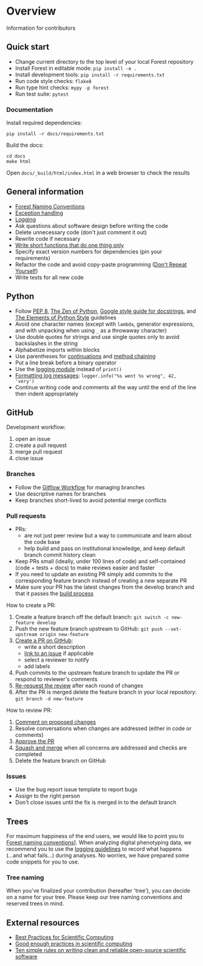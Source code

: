 # Overview

Information for contributors

## Quick start
* Change current directory to the top level of your local Forest repository
* Install Forest in editable mode: `pip install -e .`
* Install development tools: `pip install -r requirements.txt`
* Run code style checks: `flake8`
* Run type hint checks: `mypy -p forest`
* Run test suite: `pytest`

### Documentation
Install required dependencies:
```shell
pip install -r docs/requirements.txt
```
Build the docs:
```shell
cd docs
make html
```
Open `docs/_build/html/index.html` in a web browser to check the results

## General information
* [Forest Naming Conventions](naming.md)
* [Exception handling](exceptions.md)
* [Logging](logging.md)
* Ask questions about software design before writing the code
* Delete unnecessary code (don't just comment it out)
* Rewrite code if necessary
* [Write short functions that do one thing only](https://github.com/amontalenti/elements-of-python-style#if-the-implementation-is-hard-to-explain-its-a-bad-idea)
* Specify exact version numbers for dependencies (pin your requirements)
* Refactor the code and avoid copy-paste programming ([Don't Repeat Yourself](https://en.wikipedia.org/wiki/Don%27t_repeat_yourself))
* Write tests for all new code

## Python
* Follow [PEP 8](https://www.python.org/dev/peps/pep-0008/), [The Zen of Python](https://www.python.org/dev/peps/pep-0020/), [Google style guide for docstrings](https://google.github.io/styleguide/pyguide.html#s3.8.1-comments-in-doc-strings), and [The Elements of Python Style](https://github.com/amontalenti/elements-of-python-style) guidelines
* Avoid one character names (except with `lambda`, generator expressions, and with unpacking when using `_` as a throwaway character)
* Use double quotes for strings and use single quotes only to avoid backslashes in the string
* Alphabetize imports within blocks
* Use parentheses for [continuations](https://github.com/amontalenti/elements-of-python-style#use-parens--for-continuations) and [method chaining](https://github.com/amontalenti/elements-of-python-style#use-parens--for-fluent-apis)
* Put a line break before a binary operator
* Use the [logging module](https://docs.python.org/3/library/logging.html) instead of `print()`
* [Formatting log messages](http://reinout.vanrees.org/weblog/2015/06/05/logging-formatting.html): `logger.info("%s went %s wrong", 42, 'very')`
* Continue writing code and comments all the way until the end of the line then indent appropriately

## GitHub

Development workflow:
1. open an issue
1. create a pull request
1. merge pull request
1. close issue

### Branches

* Follow the [Gitflow Workflow](https://www.atlassian.com/git/tutorials/comparing-workflows/gitflow-workflow) for managing branches
* Use descriptive names for branches
* Keep branches short-lived to avoid potential merge conflicts

### Pull requests
* PRs:
  * are not just peer review but a way to communicate and learn about the code base
  * help build and pass on institutional knowledge, and keep default branch commit history clean
* Keep PRs small (ideally, under 100 lines of code) and self-contained (code + tests + docs) to make reviews easier and faster
* If you need to update an existing PR simply add commits to the corresponding feature branch instead of creating a new separate PR
* Make sure your PR has the latest changes from the develop branch and that it passes the [build process](https://github.com/onnela-lab/forest/actions/workflows/build.yml)

How to create a PR:
1. Create a feature branch off the default branch: `git switch -c new-feature develop`
1. Push the new feature branch upstream to GitHub: `git push --set-upstream origin new-feature`
1. [Create a PR on GitHub](https://docs.github.com/en/pull-requests/collaborating-with-pull-requests/proposing-changes-to-your-work-with-pull-requests/creating-a-pull-request):
   * write a short description
   * [link to an issue](https://docs.github.com/en/issues/tracking-your-work-with-issues/linking-a-pull-request-to-an-issue) if applicable
   * select a reviewer to notify
   * add labels
1. Push commits to the upstream feature branch to update the PR or respond to reviewer's comments
1. [Re-request the review](https://docs.github.com/en/pull-requests/collaborating-with-pull-requests/proposing-changes-to-your-work-with-pull-requests/requesting-a-pull-request-review) after each round of changes
1. After the PR is merged delete the feature branch in your local repository: `git branch -d new-feature`

How to review PR:
1. [Comment on proposed changes](https://docs.github.com/en/pull-requests/collaborating-with-pull-requests/reviewing-changes-in-pull-requests/commenting-on-a-pull-request)
1. Resolve conversations when changes are addressed (either in code or comments)
1. [Approve the PR](https://docs.github.com/en/pull-requests/collaborating-with-pull-requests/reviewing-changes-in-pull-requests/approving-a-pull-request-with-required-reviews)
1. [Squash and merge](https://docs.github.com/en/pull-requests/collaborating-with-pull-requests/incorporating-changes-from-a-pull-request/merging-a-pull-request) when all concerns are addressed and checks are completed
1. Delete the feature branch on GitHub

### Issues

* Use the bug report issue template to report bugs
* Assign to the right person
* Don't close issues until the fix is merged in to the default branch

## Trees

For maximum happiness of the end users, we would like to point you to [Forest naming conventions](naming.md)]. When analyzing digital phenotyping data, we recommend you to use the [logging guidelines](logging.md) to record what happens (...and what fails...) during analyses. No worries, we have prepared some code snippets for you to use.

### Tree naming

When you've finalized your contribution (hereafter 'tree'), you can decide on a name for your tree. Please keep our tree naming conventions and reserved trees in mind.

## External resources

* [Best Practices for Scientific Computing](https://doi.org/10.1371/journal.pbio.1001745)
* [Good enough practices in scientific computing](https://doi.org/10.1371/journal.pcbi.1005510)
* [Ten simple rules on writing clean and reliable open-source scientific software](https://doi.org/10.1371/journal.pcbi.1009481)
